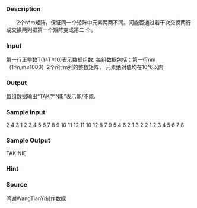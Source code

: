 
### Description
　　2个n*m矩阵，保证同一个矩阵中元素两两不同。问能否通过若干次交换两行或交换两列把第一个矩阵变成第二
个。
### Input

第一行正整数T(1≤T≤10)表示数据组数.
每组数据包括：第一行nm（1≤n,m≤1000）2个n行m列的整数矩阵，
元素绝对值均在10^6以内

### Output
每组数据输出“TAK”/“NIE”表示能/不能.
### Sample Input
2
4 3
1 2 3
4 5 6
7 8 9
10 11 12
11 10 12
8 7 9
5 4 6
2 1 3
2 2
1 2
3 4
5 6
7 8
### Sample Output
TAK
NIE

### Hint

### Source
鸣谢WangTianYi制作数据